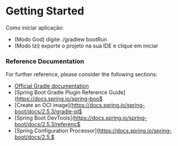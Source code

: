 # Getting Started

Como iniciar aplicação:
* (Modo God) digite ./gradlew bootRun
* (Modo Izi) exporte o projeto na sua IDE e clique em iniciar

### Reference Documentation
For further reference, please consider the following sections:

* [Official Gradle documentation](https://docs.gradle.org)
* [Spring Boot Gradle Plugin Reference Guide](https://docs.spring.io/spring-boo$
* [Create an OCI image](https://docs.spring.io/spring-boot/docs/2.5.3/gradle-pl$
* [Spring Boot DevTools](https://docs.spring.io/spring-boot/docs/2.5.3/referenc$
* [Spring Configuration Processor](https://docs.spring.io/spring-boot/docs/2.5.$
